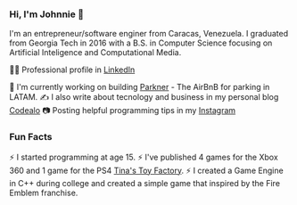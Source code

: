 ### Hi, I'm Johnnie 👋

<!--
**johnnietirado/johnnietirado** is a ✨ _special_ ✨ repository because its `README.md` (this file) appears on your GitHub profile.

Here are some ideas to get you started:

- 🔭 I’m currently working on ...
- 🌱 I’m currently learning ...
- 👯 I’m looking to collaborate on ...
- 🤔 I’m looking for help with ...
- 💬 Ask me about ...
- 📫 How to reach me: ...
- 😄 Pronouns: ...
- ⚡ Fun fact: ...
-->

I'm an entrepreneur/software enginer from Caracas, Venezuela. I graduated from Georgia Tech in 2016 with a B.S. in Computer Science focusing on Artificial Inteligence and Computational Media.

👨‍💼 Professional profile in [LinkedIn](https://www.linkedin.com/in/johnnie-tirado-a404a045/)

🔭 I'm currently working on building [Parkner](https://parkner.pe) - The AirBnB for parking in LATAM.
✍ I also write about tecnology and business in my personal blog [Codealo](https://codealo.dev)
📷 Posting helpful programming tips in my [Instagram](https://instagram.com/codealo)

### Fun Facts

⚡ I started programming at age 15.
⚡ I've published 4 games for the Xbox 360 and 1 game for the PS4 [Tina's Toy Factory](https://store.playstation.com/es-pe/product/UP2181-CUSA01658_00-0010000120141209).
⚡ I created a Game Engine in C++ during college and created a simple game that inspired by the Fire Emblem franchise.

